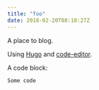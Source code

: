 ```yaml
---
title: "foo"
date: 2018-02-20T08:10:27Z
---
```


A place to blog.

Using [Hugo](https://gohugo.io/) and [code-editor](https://github.com/aubm/hugo-code-editor-theme).

A code block:

```
Some code
```
